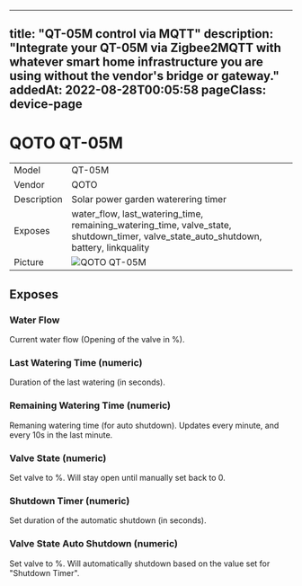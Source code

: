 ---
 title: "QT-05M control via MQTT"
 description: "Integrate your QT-05M via Zigbee2MQTT with whatever smart home infrastructure you are using without the vendor's bridge or gateway."
 addedAt: 2022-08-28T00:05:58
 pageClass: device-page
 ---

 # QOTO QT-05M

 |     |     |
 |-----|-----|
 | Model | QT-05M  |
 | Vendor  | QOTO  |
 | Description | Solar power garden waterering timer |
 | Exposes | water_flow, last_watering_time, remaining_watering_time, valve_state, shutdown_timer, valve_state_auto_shutdown, battery, linkquality |
 | Picture | ![QOTO QT-05M ](https://www.zigbee2mqtt.io/images/devices/QT-05M.jpg) |


 ## Exposes

 ### Water Flow
 Current water flow (Opening of the valve in %). 

 ### Last Watering Time (numeric)
 Duration of the last watering (in seconds).

 ### Remaining Watering Time (numeric)
 Remaning watering time (for auto shutdown). Updates every minute, and every 10s in the last minute.

 ### Valve State (numeric)
 Set valve to %. Will stay open until manually set back to 0.

 ### Shutdown Timer (numeric)
 Set duration of the automatic shutdown (in seconds).

 ### Valve State Auto Shutdown (numeric)
 Set valve to %. Will automatically shutdown based on the value set for "Shutdown Timer".

